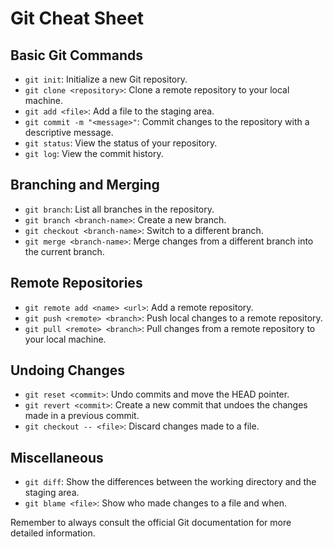 # Git Cheat Sheet

## Basic Git Commands

- `git init`: Initialize a new Git repository.
- `git clone <repository>`: Clone a remote repository to your local machine.
- `git add <file>`: Add a file to the staging area.
- `git commit -m "<message>"`: Commit changes to the repository with a descriptive message.
- `git status`: View the status of your repository.
- `git log`: View the commit history.

## Branching and Merging

- `git branch`: List all branches in the repository.
- `git branch <branch-name>`: Create a new branch.
- `git checkout <branch-name>`: Switch to a different branch.
- `git merge <branch-name>`: Merge changes from a different branch into the current branch.

## Remote Repositories

- `git remote add <name> <url>`: Add a remote repository.
- `git push <remote> <branch>`: Push local changes to a remote repository.
- `git pull <remote> <branch>`: Pull changes from a remote repository to your local machine.

## Undoing Changes

- `git reset <commit>`: Undo commits and move the HEAD pointer.
- `git revert <commit>`: Create a new commit that undoes the changes made in a previous commit.
- `git checkout -- <file>`: Discard changes made to a file.

## Miscellaneous

- `git diff`: Show the differences between the working directory and the staging area.
- `git blame <file>`: Show who made changes to a file and when.

Remember to always consult the official Git documentation for more detailed information.
